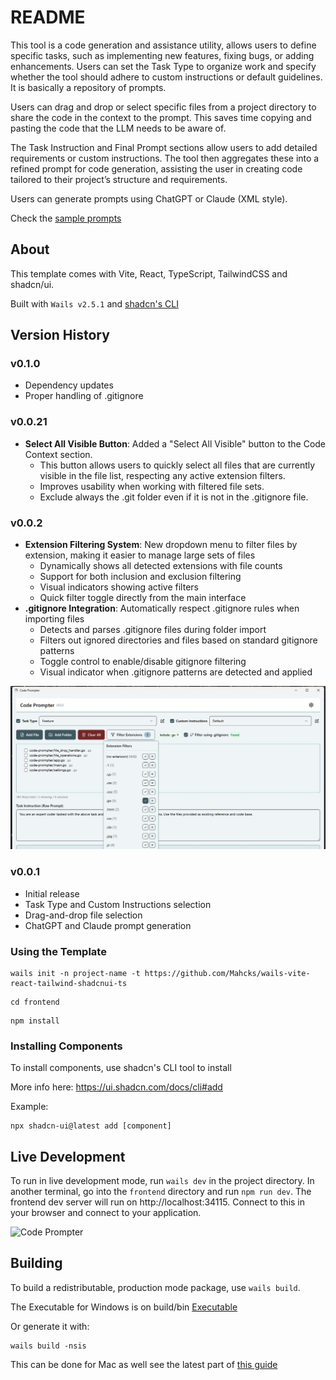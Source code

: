 # README

This tool is a code generation and assistance utility, allows users to define specific tasks, such as implementing new features, fixing bugs, or adding enhancements. Users can set the Task Type to organize work and specify whether the tool should adhere to custom instructions or default guidelines. It is basically a repository of prompts.

Users can drag and drop or select specific files from a project directory to share the code in the context to the prompt. This saves time copying and pasting the code that the LLM needs to be aware of.

The Task Instruction and Final Prompt sections allow users to add detailed requirements or custom instructions. The tool then aggregates these into a refined prompt for code generation, assisting the user in creating code tailored to their project’s structure and requirements.

Users can generate prompts using ChatGPT or Claude (XML style).

Check the [sample prompts](https://github.com/danielsobrado/code-prompter/blob/main/prompts/README.md)

## About

This template comes with Vite, React, TypeScript, TailwindCSS and shadcn/ui.

Built with `Wails v2.5.1` and [shadcn's CLI](https://ui.shadcn.com/docs/cli)

## Version History

### v0.1.0
 - Dependency updates
 - Proper handling of .gitignore

### v0.0.21
- **Select All Visible Button**: Added a "Select All Visible" button to the Code Context section.
  - This button allows users to quickly select all files that are currently visible in the file list, respecting any active extension filters.
  - Improves usability when working with filtered file sets.
  - Exclude always the .git folder even if it is not in the .gitignore file.

### v0.0.2
- **Extension Filtering System**: New dropdown menu to filter files by extension, making it easier to manage large sets of files
  - Dynamically shows all detected extensions with file counts
  - Support for both inclusion and exclusion filtering
  - Visual indicators showing active filters
  - Quick filter toggle directly from the main interface
- **.gitignore Integration**: Automatically respect .gitignore rules when importing files
  - Detects and parses .gitignore files during folder import
  - Filters out ignored directories and files based on standard gitignore patterns
  - Toggle control to enable/disable gitignore filtering
  - Visual indicator when .gitignore patterns are detected and applied

![Code Prompter v 0.0.2](https://github.com/danielsobrado/code-prompter/blob/main/images/CodePrompter2.jpg)

### v0.0.1
- Initial release
- Task Type and Custom Instructions selection
- Drag-and-drop file selection
- ChatGPT and Claude prompt generation

### Using the Template
```console
wails init -n project-name -t https://github.com/Mahcks/wails-vite-react-tailwind-shadcnui-ts
```

```console
cd frontend
```

```console
npm install
```

### Installing Components
To install components, use shadcn's CLI tool to install

More info here: https://ui.shadcn.com/docs/cli#add

Example:
```console
npx shadcn-ui@latest add [component]
```

## Live Development

To run in live development mode, run `wails dev` in the project directory. In another terminal, go into the `frontend`
directory and run `npm run dev`. The frontend dev server will run on http://localhost:34115. Connect to this in your
browser and connect to your application.

![Code Prompter](https://github.com/danielsobrado/code-prompter/blob/main/images/CodePrompter1.jpg)

## Building

To build a redistributable, production mode package, use `wails build`.

The Executable for Windows is on build/bin [Executable](https://github.com/danielsobrado/code-prompter/tree/main/build/bin/CodePrompter.exe)

Or generate it with:

```console
wails build -nsis
```
This can be done for Mac as well see the latest part of [this guide](https://wails.io/docs/guides/windows-installer/)


